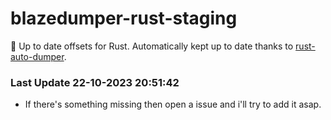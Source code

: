 # blazedumper-rust-staging

🚀 Up to date offsets for Rust. Automatically kept up to date thanks to [rust-auto-dumper](https://github.com/Akandesh/rust-auto-dumper).


### Last Update 22-10-2023 20:51:42
- If there's something missing then open a issue and i'll try to add it asap.